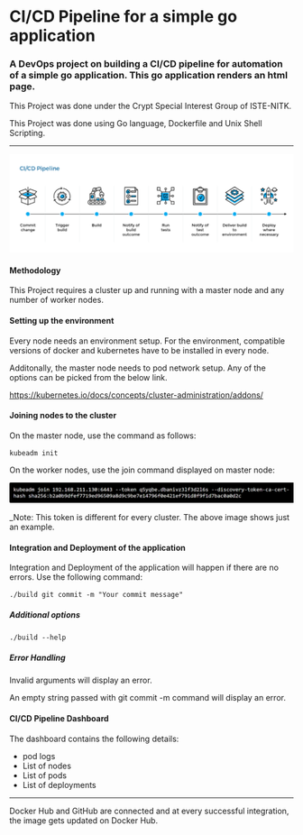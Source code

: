 CI/CD Pipeline for a simple go application
===

### A DevOps project on building a CI/CD pipeline for automation of a simple go application. This go application renders an html page.

This Project was done under the Crypt Special Interest Group of ISTE-NITK.

This Project was done using Go language, Dockerfile and Unix Shell Scripting.

---
![CI/CD Pipeline Flow](https://github.com/Chinmayi27/ci-cd-pipeline/blob/master/images/cicd-pipeline-flow.png)
#### Methodology

This Project requires a cluster up and running with a master node and any number of worker nodes.

#### Setting up the environment

Every node needs an environment setup. For the environment, compatible versions of docker and kubernetes have to be installed in every node.

Additonally, the master node needs to pod network setup. Any of the options can be picked from the below link.

https://kubernetes.io/docs/concepts/cluster-administration/addons/

#### Joining nodes to the cluster

On the master node, use the command as follows:
```
kubeadm init
```
On the worker nodes, use the join command displayed on master node:
 
![join command](https://github.com/Chinmayi27/ci-cd-pipeline/blob/master/images/join-ss.PNG)

_Note: This token is different for every cluster. The above image shows just an example.

#### Integration and Deployment of the application

Integration and Deployment of the application will happen if there are no errors. Use the following command:
```
./build git commit -m "Your commit message"
```
##### Additional options
```
./build --help
```
##### Error Handling

Invalid arguments will display an error.

An empty string passed with git commit -m command will display an error.

#### CI/CD Pipeline Dashboard

The dashboard contains the following details:

* pod logs
* List of nodes
* List of pods
* List of deployments

---

Docker Hub and GitHub are connected and at every successful integration, the image gets updated on Docker Hub.



